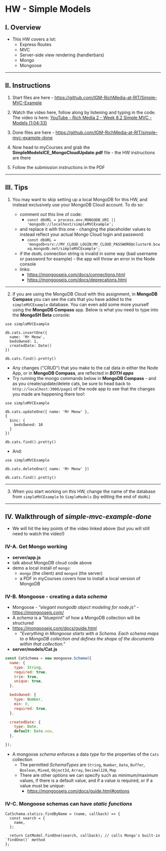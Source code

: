 # HW - Simple Models

## I. Overview

- This HW covers a lot:
  - Express Routes
  - MVC
  - Server-side view rendering (handlerbars)
  - Mongo
  - Mongoose


<hr>

## II. Instructions

1) Start files are here - https://github.com/IGM-RichMedia-at-RIT/Simple-MVC-Example

2) Watch the video here, follow along by listening and typing in the code. The video is here: [YouTube - Rich Media 2 - Week 8.2 Simple MVC - Models (1:04:33)](https://www.youtube.com/watch?v=2DgCCVpRRbM)

3) Done files are here - https://github.com/IGM-RichMedia-at-RIT/simple-mvc-example-done

4) Now head to myCourses and grab the **SimpleModelsICE_MongoCloudUpdate.pdf** file - the HW instructions are there

5) Follow the submission instructions in the PDF


<hr>

## III. Tips

1) You may want to skip setting up a local MongoDB for this HW, and instead exclusively use your MongoDB Cloud account. To do so:

    - comment out this line of code:
      - `const dbURL = process.env.MONGODB_URI || 'mongodb://localhost/simpleMVCExample';`
    - and replace it with this one - changing the placeholder values to instead reflect your actual Mongo Cloud login and password:
      - `const dbURL = 'mongodb+srv://MY_CLOUD_LOGIN:MY_CLOUD_PASSWORD@cluster0.bcwxq.mongodb.net/simpleMVCExample';`
    - if the `dbURL` connection string is invalid in some way (bad username or password for example) - the app will throw an error in the Node console
    - links:
      - https://mongoosejs.com/docs/connections.html
      - https://mongoosejs.com/docs/deprecations.html

<hr>

2) If you are using the MongoDB Cloud with this assignment, in **MongoDB Compass** you can see the cats that you have added to the `simpleMVCExample` database. You can even add some more yourself using the **MongoDB Compass** app. Below is what you need to type into the **MongoSH Beta** console:

```
use simpleMVCExample

db.cats.insertOne({
  name: 'Mr Meow',
  bedsOwned: 1,
  createdDate: Date()
})

db.cats.find().pretty()
```

  - Any changes ("CRUD") that you make to the cat data in either the Node App, or in **MongoDB Compass**, are reflected in ***BOTH apps***
  - Try running the mongo commands below in **MongoDB Compass** - and as you create/update/delete cats, be sure to head back to `http://localhost:3000/page1` of the node app to see that the changes you made are happening there too!:

```
use simpleMVCExample

db.cats.updateOne({ name: 'Mr Meow' },
{
  $inc: {
    bedsOwned: 10
  }
})

db.cats.find().pretty()
```

  - And:

```
use simpleMVCExample

db.cats.deleteOne({ name: 'Mr Meow' })

db.cats.find().pretty()
```

<hr>

3) When you start working on this HW, change the name of the database from `simpleMVCExample` to `SimpleModels` (by editing the end of `dbURL`)

<hr>

## IV. Walkthrough of *simple-mvc-example-done*

- We will hit the key points of the video linked above (but you will still need to watch the video!)

### IV-A. Get Mongo working
- **server/app.js**
- talk about MongoDB cloud code above
- demo a local install of `mongo`:
  - `mongo` (the client) and `mongod` (the server)
  - a PDF in myCourses covers how to install a local version of MongoDB


### IV-B. Mongoose - creating a data *schema*
- Mongoose - *"elegant mongodb object modeling for node.js"* - https://mongoosejs.com/
- A *schema* is a "blueprint" of how a MongoDB collection will be structured
- https://mongoosejs.com/docs/guide.html
  - *"Everything in Mongoose starts with a Schema. Each schema maps to a MongoDB collection and defines the shape of the documents within that collection."*
- **server/models/Cat.js**

```js
const CatSchema = new mongoose.Schema({
  name: {
    type: String,
    required: true,
    trim: true,
    unique: true,
  },

  bedsOwned: {
    type: Number,
    min: 0,
    required: true,
  },

  createdDate: {
    type: Date,
    default: Date.now,
  },

});
```

- A mongoose *schema* enforces a data *type* for the properties of the `Cats` collection
  - The permitted *SchemaTypes* are `String`, `Number`, `Date`, `Buffer`, `Boolean`, `Mixed`, `ObjectId`, `Array`, `Decimal128`, `Map`
  - There are other *options* we can specify such as minimum/maximum values, if there is a default value, and if a value is required, or if a value must be *unique*:
    - https://mongoosejs.com/docs/guide.html#options



### IV-C. Mongoose schemas can have *static functions*

```
CatSchema.statics.findByName = (name, callback) => {
  const search = {
    name,
  };

  return CatModel.findOne(search, callback); // calls Mongo's built-in `findOne()` method
};
```




